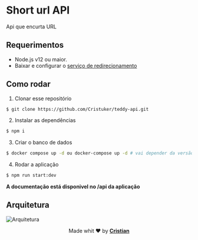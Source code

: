 # Short url API

Api que encurta URL


## Requerimentos

* Node.js v12 ou maior.
* Baixar e configurar o [serviço de redirecionamento](#redicionamento)

## Como rodar

1. Clonar esse repositório

```bash
$ git clone https://github.com/Cristuker/teddy-api.git
```
2. Instalar as dependências

```bash
$ npm i
```
3. Criar o banco de dados

```bash
$ docker compose up -d ou docker-compose up -d # vai depender da versão instalada
```
4. Rodar a aplicação

```bash
$ npm run start:dev
```

**A documentação está disponivel no /api da aplicação**


## Arquitetura

![Arquitetura](https://raw.githubusercontent.com/Cristuker/teddy-api/main/docs/url-api.png)


<p align="center">Made whit ❤️ by <strong><a href="cristiansilva.dev" target="blank" >Cristian</></p></strong>
